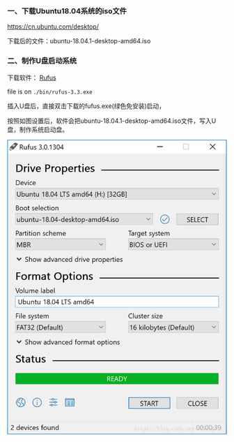 ### 一、下载Ubuntu18.04系统的iso文件 

https://cn.ubuntu.com/desktop/


下载后的文件：ubuntu-18.04.1-desktop-amd64.iso

### 二、制作U盘启动系统 

下载软件： [Rufus](https://rufus.akeo.ie) 

file is on `./bin/rufus-3.3.exe`

插入U盘后，直接双击下载的fufus.exe(绿色免安装)启动， 

按照如图设置后，软件会把ubuntu-18.04.1-desktop-amd64.iso文件，写入U盘，制作系统启动盘。

![](./img/rufus-01.png)

